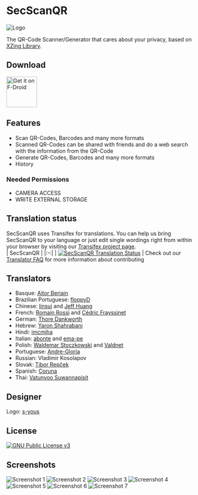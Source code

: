 # SecScanQR
![Logo](https://raw.githubusercontent.com/Fr4gorSoftware/SecScanQR/master/pictures/SecScanQR%20-%20Logotype.png)

The QR-Code Scanner/Generator that cares about your privacy, based on [XZing Library](https://github.com/zxing/zxing).

## Download
[<img src="https://fdroid.gitlab.io/artwork/badge/get-it-on.png"
  alt="Get it on F-Droid"
  height="80">](https://f-droid.org/packages/de.t_dankworth.secscanqr/)

## Features
  - Scan QR-Codes, Barcodes and many more formats
  - Scanned QR-Codes can be shared with friends and do a web search with the information from the QR-Code
  - Generate QR-Codes, Barcodes and many more formats
  - History

### Needed Permissions
  - CAMERA ACCESS
  - WRITE EXTERNAL STORAGE

## Translation status
SecScanQR uses Transifex for translations. You can help us bring SecScanQR to your language or just edit single wordings right from within your browser by visiting our [Transifex project page](https://www.transifex.com/projects/p/secscanqr/).<br>
| SecScanQR |
|:-:|
| [![SecScanQR Translation Status](https://www.transifex.com/projects/p/secscanqr/resource/App/chart/image_png/)](https://www.transifex.com/projects/p/secscanqr/) |
Check out our [Translator FAQ](https://github.com/Fr4gorSoftware/SecScanQR/wiki/Translation-FAQ) for more information about contributing

## Translators
  - Basque: [Aitor Beriain](https://github.com/beriain)
  - Brazilian Portuguese: [floppyD](https://github.com/floppyD)
  - Chinese: [linsui](https://github.com/linsui) and [Jeff Huang](https://github.com/s8321414)
  - French: [Romain Rossi](https://github.com/romainrossi) and [Cédric Frayssinet](https://github.com/bristow)
  - German: [Thore Dankworth](https://github.com/Fr4gorSoftware)
  - Hebrew: [Yaron Shahrabani](https://github.com/yarons)
  - Hindi: [imcmjha](https://github.com/imcmjha)
  - Italian: [abonte](https://github.com/abonte) and [ema-pe](https://github.com/ema-pe)
  - Polish: [Waldemar Stoczkowski](https://github.com/WaldiSt) and [Valdnet](https://github.com/Valdnet)
  - Portuguese: [Andre-Gloria](https://github.com/Andre-Gloria)
  - Russian: Vladimir Kosolapov
  - Slovak: [Tibor Repček](https://github.com/tiborepcek)
  - Spanish: [Coruna](https://github.com/Coruna)
  - Thai: [Vatunyoo Suwannapisit](https://github.com/kerlos)  

## Designer
Logo: [s-yous](https://github.com/s-yous)

## License
[<img src="https://gnu.org/graphics/gplv3-127x51.png" 
  alt="GNU Public License v3">](https://www.gnu.org/licenses/gpl-3.0.html)

## Screenshots
![Screenshot 1](https://raw.githubusercontent.com/Fr4gorSoftware/SecScanQR/master/pictures/main%20screen.png)
![Screenshot 2](https://raw.githubusercontent.com/Fr4gorSoftware/SecScanQR/master/pictures/scan1.png)
![Screenshot 3](https://raw.githubusercontent.com/Fr4gorSoftware/SecScanQR/master/pictures/scan2.png)
![Screenshot 4](https://raw.githubusercontent.com/Fr4gorSoftware/SecScanQR/master/pictures/scan3.png)
![Screenshot 5](https://raw.githubusercontent.com/Fr4gorSoftware/SecScanQR/master/pictures/history.png)
![Screenshot 6](https://raw.githubusercontent.com/Fr4gorSoftware/SecScanQR/master/pictures/generate_overview.png)
![Screenshot 7](https://raw.githubusercontent.com/Fr4gorSoftware/SecScanQR/master/pictures/generate.png)

